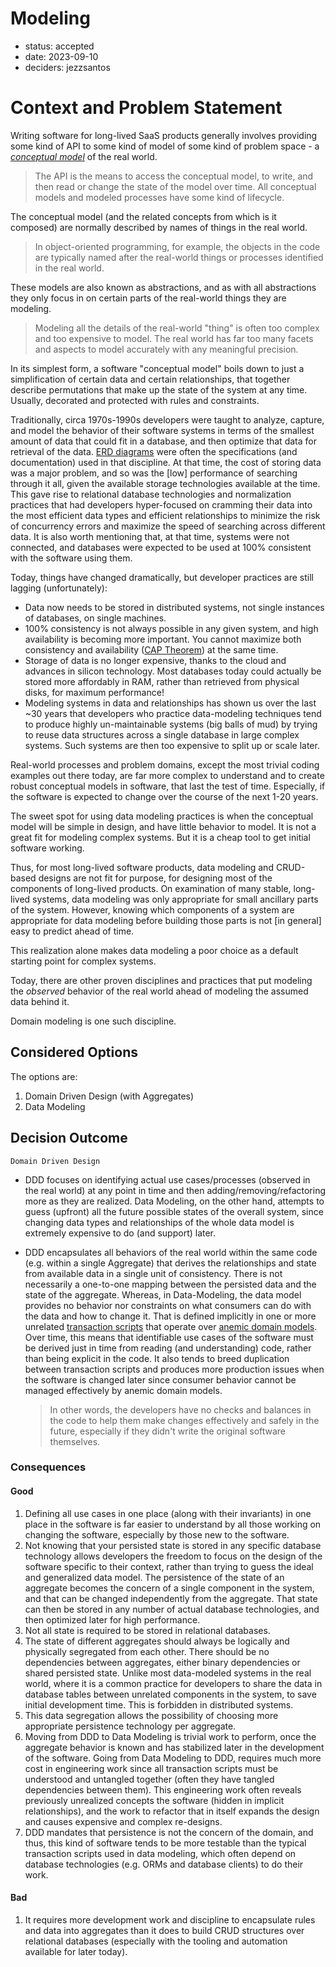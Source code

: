# Modeling

* status: accepted
* date: 2023-09-10
* deciders: jezzsantos

# Context and Problem Statement

Writing software for long-lived SaaS products generally involves providing some kind of API to some kind of model of some kind of problem space - a *[conceptual model](https://uxdesign.cc/understanding-mental-and-conceptual-models-in-product-design-7d69de3cae26)* of the real world.

> The API is the means to access the conceptual model, to write, and then read or change the state of the model over time. All conceptual models and modeled processes have some kind of lifecycle.

The conceptual model (and the related concepts from which is it composed) are normally described by names of things in the real world.

> In object-oriented programming, for example, the objects in the code are typically named after the real-world things or processes identified in the real world.

These models are also known as abstractions, and as with all abstractions they only focus in on certain parts of the real-world things they are modeling.

> Modeling all the details of the real-world "thing" is often too complex and too expensive to model. The real world has far too many facets and aspects to model accurately with any meaningful precision.

In its simplest form, a software "conceptual model" boils down to just a simplification of certain data and certain relationships, that together describe permutations that make up the state of the system at any time. Usually, decorated and protected with rules and constraints.

Traditionally, circa 1970s-1990s developers were taught to analyze, capture, and model the behavior of their software systems in terms of the smallest amount of data that could fit in a database, and then optimize that data for retrieval of the data. [ERD diagrams](https://en.wikipedia.org/wiki/Entity%E2%80%93relationship_model) were often the specifications (and documentation) used in that discipline. At that time, the cost of storing data was a major problem, and so was the [low] performance of searching through it all, given the available storage technologies available at the time. This gave rise to relational database technologies and normalization practices that had developers hyper-focused on cramming their data into the most efficient data types and efficient relationships to minimize the risk of concurrency errors and maximize the speed of searching across different data. It is also worth mentioning that, at that time, systems were not connected, and databases were expected to be used at 100% consistent with the software using them.

Today, things have changed dramatically, but developer practices are still lagging (unfortunately):

* Data now needs to be stored in distributed systems, not single instances of databases, on single machines.
* 100% consistency is not always possible in any given system, and high availability is becoming more important. You cannot maximize both consistency and availability ([CAP Theorem](https://en.wikipedia.org/wiki/CAP_theorem)) at the same time.
* Storage of data is no longer expensive, thanks to the cloud and advances in silicon technology. Most databases today could actually be stored more affordably in RAM, rather than retrieved from physical disks, for maximum performance!
* Modeling systems in data and relationships has shown us over the last ~30 years that developers who practice data-modeling techniques tend to produce highly un-maintainable systems (big balls of mud) by trying to reuse data structures across a single database in large complex systems. Such systems are then too expensive to split up or scale later.

Real-world processes and problem domains, except the most trivial coding examples out there today, are far more complex to understand and to create robust conceptual models in software, that last the test of time. Especially, if the software is expected to change over the course of the next 1-20 years.

The sweet spot for using data modeling practices is when the conceptual model will be simple in design, and have little behavior to model. It is not a great fit for modeling complex systems. But it is a cheap tool to get initial software working.

Thus, for most long-lived software products, data modeling and CRUD-based designs are not fit for purpose, for designing most of the components of long-lived products. On examination of many stable, long-lived systems, data modeling was only appropriate for small ancillary parts of the system. However, knowing which components of a system are appropriate for data modeling before building those parts is not [in general] easy to predict ahead of time.

This realization alone makes data modeling a poor choice as a default starting point for complex systems.

Today, there are other proven disciplines and practices that put modeling the *observed* behavior of the real world ahead of modeling the assumed data behind it.

Domain modeling is one such discipline.

## Considered Options

The options are:

1. Domain Driven Design (with Aggregates)
2. Data Modeling

## Decision Outcome

`Domain Driven Design`

- DDD focuses on identifying actual use cases/processes (observed in the real world) at any point in time and then adding/removing/refactoring more as they are realized. Data Modeling, on the other hand, attempts to guess (upfront) all the future possible states of the overall system, since changing data types and relationships of the whole data model is extremely expensive to do (and support) later.

- DDD encapsulates all behaviors of the real world within the same code (e.g. within a single Aggregate) that derives the relationships and state from available data in a single unit of consistency. There is not necessarily a one-to-one mapping between the persisted data and the state of the aggregate. Whereas, in Data-Modeling, the data model provides no behavior nor constraints on what consumers can do with the data and how to change it. That is defined implicitly in one or more unrelated [transaction scripts](https://martinfowler.com/eaaCatalog/transactionScript.html) that operate over [anemic domain models](https://martinfowler.com/bliki/AnemicDomainModel.html). Over time, this means that identifiable use cases of the software must be derived just in time from reading (and understanding) code, rather than being explicit in the code. It also tends to breed duplication between transaction scripts and produces more production issues when the software is changed later since consumer behavior cannot be managed effectively by anemic domain models.

  > In other words, the developers have no checks and balances in the code to help them make changes effectively and safely in the future, especially if they didn't write the original software themselves.

### Consequences

#### Good

1. Defining all use cases in one place (along with their invariants) in one place in the software is far easier to understand by all those working on changing the software, especially by those new to the software.
2. Not knowing that your persisted state is stored in any specific database technology allows developers the freedom to focus on the design of the software specific to their context, rather than trying to guess the ideal and generalized data model. The persistence of the state of an aggregate becomes the concern of a single component in the system, and that can be changed independently from the aggregate. That state can then be stored in any number of actual database technologies, and then optimized later for high performance.
3. Not all state is required to be stored in relational databases.
4. The state of different aggregates should always be logically and physically segregated from each other. There should be no dependencies between aggregates, either binary dependencies or shared persisted state. Unlike most data-modeled systems in the real world, where it is a common practice for developers to share the data in database tables between unrelated components in the system, to save initial development time. This is forbidden in distributed systems.
5. This data segregation allows the possibility of choosing more appropriate persistence technology per aggregate.
6. Moving from DDD to Data Modeling is trivial work to perform, once the aggregate behavior is known and has stabilized later in the development of the software. Going from Data Modeling to DDD, requires much more cost in engineering work since all transaction scripts must be understood and untangled together (often they have tangled dependencies between them). This engineering work often reveals previously unrealized concepts the software (hidden in implicit relationships), and the work to refactor that in itself expands the design and causes expensive and complex re-designs.
7. DDD mandates that persistence is not the concern of the domain, and thus, this kind of software tends to be more testable than the typical transaction scripts used in data modeling, which often depend on database technologies (e.g. ORMs and database clients) to do their work.

#### Bad

1. It requires more development work and discipline to encapsulate rules and data into aggregates than it does to build CRUD structures over relational databases (especially with the tooling and automation available for later today).